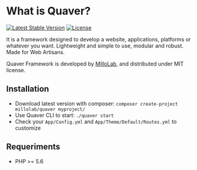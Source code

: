 What is Quaver?
===============
[![Latest Stable Version](https://img.shields.io/packagist/v/millolab/quaver.svg?style=flat-square)](https://packagist.org/packages/millolab/quaver) [![License](https://img.shields.io/packagist/l/millolab/quaver.svg?style=flat-square)](https://packagist.org/packages/millolab/quaver)

It is a framework designed to develop a website, applications, platforms or whatever you want. Lightweight and simple to use, modular and robust. Made for Web Artisans.

Quaver Framework is developed by [MilloLab](http://millolab.com), and distributed under MIT license.

Installation
------------
* Download latest version with composer: `composer create-project millolab/quaver myproject/`
* Use Quaver CLI to start: `./quaver start`
* Check your `App/Config.yml` and `App/Theme/Default/Routes.yml` to customize

Requeriments
------------
* PHP >= 5.6
